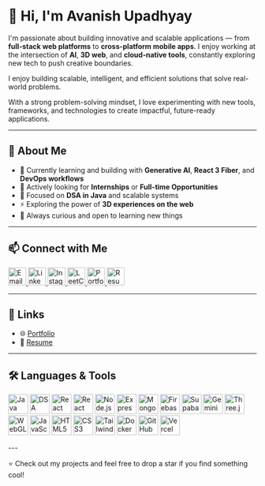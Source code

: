 # 👋 Hi, I'm Avanish Upadhyay

I'm passionate about building innovative and scalable applications — from **full-stack web platforms** to **cross-platform mobile apps**. I enjoy working at the intersection of **AI**, **3D web**, and **cloud-native tools**, constantly exploring new tech to push creative boundaries.

I enjoy building scalable, intelligent, and efficient solutions that solve real-world problems.

With a strong problem-solving mindset, I love experimenting with new tools, frameworks, and technologies to create impactful, future-ready applications.

---

## 🚀 About Me

- 🌱 Currently learning and building with **Generative AI**, **React 3 Fiber**, and **DevOps workflows**  
- 💼 Actively looking for **Internships** or **Full-time Opportunities**
- 🧠 Focused on **DSA in Java** and scalable systems  
- ⚡ Exploring the power of **3D experiences on the web** 
- 🧠 Always curious and open to learning new things  

---

## 📫 Connect with Me

<p align="left">
  <a href="mailto:avanishupadhyay633@gmail.com">
    <img src="https://img.icons8.com/ios-filled/50/000000/new-post.png" alt="Email" width="36"/>
  </a>
  <a href="https://www.linkedin.com/in/avanish633/" target="_blank">
    <img src="https://cdn.jsdelivr.net/gh/devicons/devicon/icons/linkedin/linkedin-original.svg" alt="LinkedIn" width="36"/>
  </a>
  <a href="https://www.instagram.com/theycallmeavanish/" target="_blank">
    <img src="https://img.icons8.com/fluency/48/instagram-new.png" alt="Instagram" width="36"/>
  </a>
  <a href="https://leetcode.com/u/itsmeavanish/" target="_blank">
    <img src="https://upload.wikimedia.org/wikipedia/commons/1/19/LeetCode_logo_black.png" alt="LeetCode" width="36"/>
  </a>
  <a href="https://your-portfolio-link.com" target="_blank">
    <img src="https://img.icons8.com/ios-glyphs/30/domain.png" alt="Portfolio" width="36"/>
  </a>
  <a href="https://your-resume-link.com" target="_blank">
    <img src="https://img.icons8.com/ios-filled/50/resume.png" alt="Resume" width="36"/>
  </a>
</p>

---
## 📎 Links

- 🌐 [Portfolio](https://avanishportfolio.vercel.app/) <!-- Replace with your portfolio URL -->
- 📄 [Resume](https://drive.google.com/file/d/1lB3fcUQLc2zGdhRZx57MPJocnoKeSwRg/view) <!-- Replace with your resume URL -->

---

## 🛠️ Languages & Tools

<p align="left">
  <img src="https://cdn.jsdelivr.net/gh/devicons/devicon/icons/java/java-original.svg" alt="Java" width="40"/>
  <img src="https://img.icons8.com/ios-filled/50/code.png" alt="DSA" width="40"/>
  <img src="https://cdn.jsdelivr.net/gh/devicons/devicon/icons/react/react-original.svg" alt="React" width="40"/>
  <img src="https://cdn.jsdelivr.net/gh/devicons/devicon/icons/react/react-original.svg" alt="React Native" width="40"/>
  <img src="https://cdn.jsdelivr.net/gh/devicons/devicon/icons/nodejs/nodejs-original.svg" alt="Node.js" width="40"/>
  <img src="https://cdn.jsdelivr.net/gh/devicons/devicon/icons/express/express-original.svg" alt="Express.js" width="40"/>
  <img src="https://cdn.jsdelivr.net/gh/devicons/devicon/icons/mongodb/mongodb-original.svg" alt="MongoDB" width="40"/>
  <img src="https://cdn.jsdelivr.net/gh/devicons/devicon/icons/firebase/firebase-plain.svg" alt="Firebase" width="40"/>
  <img src="https://avatars.githubusercontent.com/u/54469796?s=200&v=4" alt="Supabase" width="40"/>
  <img src="https://upload.wikimedia.org/wikipedia/commons/5/5f/Google_Gemini_logo.svg" alt="Gemini AI" width="40"/>
  <img src="https://raw.githubusercontent.com/mrdoob/three.js/dev/files/icon.svg" alt="Three.js / R3F" width="40"/>
  <img src="https://upload.wikimedia.org/wikipedia/commons/a/a0/WebGL_Logo.svg" alt="WebGL / 3D Particles" width="40"/>
  <img src="https://cdn.jsdelivr.net/gh/devicons/devicon/icons/javascript/javascript-original.svg" alt="JavaScript" width="40"/>
  <img src="https://cdn.jsdelivr.net/gh/devicons/devicon/icons/html5/html5-original.svg" alt="HTML5" width="40"/>
  <img src="https://cdn.jsdelivr.net/gh/devicons/devicon/icons/css3/css3-original.svg" alt="CSS3" width="40"/>
  <img src="https://cdn.jsdelivr.net/gh/devicons/devicon/icons/tailwindcss/tailwindcss-plain.svg" alt="TailwindCSS" width="40"/>
  <img src="https://cdn.jsdelivr.net/gh/devicons/devicon/icons/docker/docker-original.svg" alt="Docker" width="40"/>
  <img src="https://cdn.jsdelivr.net/gh/devicons/devicon/icons/github/github-original.svg" alt="GitHub" width="40"/>
  <img src="https://cdn.jsdelivr.net/gh/devicons/devicon/icons/vercel/vercel-original.svg" alt="Vercel" width="40"/>
</p>
---

⭐ Check out my projects and feel free to drop a star if you find something cool!
